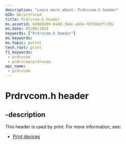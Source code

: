 ```yaml
---
description: "Learn more about: Prdrvcom.h header"
UID: NA:prdrvcom
title: Prdrvcom.h header
ms.assetid: 6d969209-8a48-364c-a65e-9376eb7fc29c
ms.date: 05/09/2018
keywords: ["Prdrvcom.h header"]
ms.keywords: 
ms.topic: portal
tech.root: print
f1_keywords:
 - prdrvcom
 - prdrvcom/prdrvcom
api_name:
 - prdrvcom
---
```


# Prdrvcom.h header


## -description

This header is used by print. For more information, see:

- [Print devices](../_print/index.md)

